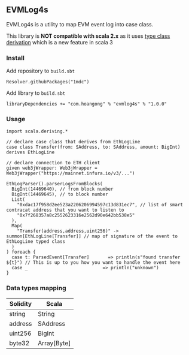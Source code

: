 ## EVMLog4s

EVMLog4s is a utility to map EVM event log into case class.

This library is **NOT compatible with scala 2.x** as it uses [type class derivation](https://docs.scala-lang.org/scala3/reference/contextual/derivation.html) which is a new feature in scala 3

### Install

Add repository to `build.sbt`
```
Resolver.githubPackages("1mdc")
```

Add library to `build.sbt`
```
libraryDependencies += "com.hoangong" % "evmlog4s" % "1.0.0"
```

### Usage

```
import scala.deriving.*

// declare case class that derives from EthLogLine
case class Transfer(from: SAddress, to: SAddress, amount: BigInt) derives EthLogLine

// declare connection to ETH client
given web3jWrapper: Web3jWrapper = Web3jWrapper("https://mainnet.infura.io/v3/...")

EthLogParser().parserLogsFromBlocks(
  BigInt(14469640), // from block number
  BigInt(14469645), // to block number
  List(
    "0xdac17f958d2ee523a2206206994597c13d831ec7", // list of smart contracat address that you want to listen to
    "0x7f268357a8c2552623316e2562d90e642bb538e5"
  ),
  Map(
    "Transfer(address,address,uint256)" -> summon[EthLogLine[Transfer]] // map of signature of the event to EthLogLine typed class
  )
) foreach {
  case t: ParsedEvent[Transfer]       => println(s"found transfer ${t}") // This is up to you how you want to handle the event here
  case _                            => println("unknown")
}
```

### Data types mapping

| Solidity | Scala       |
|----------|-------------|
| string   | String      |
| address  | SAddress    |
| uint256  | BigInt      |
| byte32   | Array[Byte] |